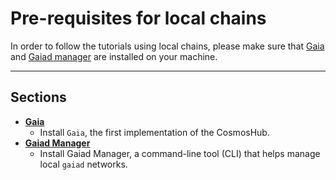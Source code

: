 # Pre-requisites for local chains

In order to follow the tutorials using local chains, please make sure that
[Gaia](https://github.com/cosmos/gaia) and [Gaiad manager](./gaiad-manager.md)
are installed on your machine.

***

## Sections

*   **[Gaia](./gaia.md)**
    *   Install `Gaia`, the first implementation of the CosmosHub.
*   **[Gaiad Manager](./gaia.md)**
    *   Install Gaiad Manager, a command-line tool (CLI) that helps manage local
        `gaiad` networks.
